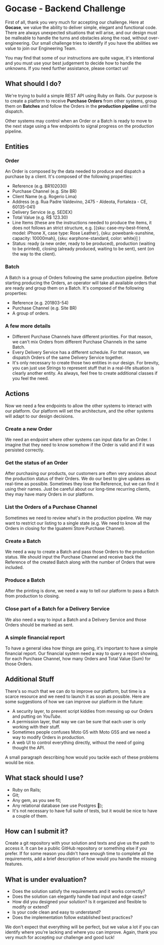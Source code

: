 # Gocase - Backend Challenge

First of all, thank you very much for accepting our challenge. Here at **Gocase**, we value the ability to deliver simple, elegant and functional code. There are always unexpected situations that will arise, and our design must be malleable to handle the turns and obstacles along the road, without over-engineering. Our small challenge tries to identify if you have the abilities we value to join our Engineering Team.

You may find that some of our instructions are quite vague, it's intentional and you must use your best judgement to decide how to handle the unknowns. If you need further assistance, please contact us!

## What should I do?

We're trying to build a simple REST API using Ruby on Rails. Our purpose is to create a platform to receive **Purchase Orders** from other systems, group them on **Batches** and follow the Orders in the **production pipeline** until the dispatch.

Other systems may control when an Order or a Batch is ready to move to the next stage using a few endpoints to signal progress on the production pipeline.

## Entities

### Order

An Order is composed by the data needed to produce and dispatch a purchase by a client. It's composed of the following properties:

- Reference (e.g. BR102030)
- Purchase Channel (e.g. Site BR)
- Client Name (e.g. Rogerio Lima)
- Address (e.g. Rua Padre Valdevino, 2475 - Aldeota, Fortaleza - CE, 60135-041)
- Delivery Service (e.g. SEDEX)
- Total Value (e.g. R$ 123.30)
- Line Items (these are the instructions needed to produce the items, it does not follows an strict structure, e.g. [{sku: case-my-best-friend, model: iPhone X, case type: Rose Leather}, {sku: powebank-sunshine, capacity: 10000mah}, {sku: earphone-standard, color: white}] )
- Status: ready (a new order, ready to be produced), production (waiting to be printed), closing (already produced, waiting to be sent), sent (on the way to the client).

### Batch

A Batch is a group of Orders following the same production pipeline. Before starting producing the Orders, an operator will take all available orders that are ready and group them on a Batch. It's composed of the following properties:

- Reference (e.g. 201803-54)
- Purchase Channel (e.g. Site BR)
- A group of orders.

### A few more details

- Different Purchase Channels have different priorities. For that reason, we can't mix Orders from different Purchase Channels in the same Batch.
- Every Delivery Service has a different schedule. For that reason, we dispatch Orders of the same Delivery Service together.
- It's only necessary to create those two entities in our design. For brevity, you can just use Strings to represent stuff that in a real-life situation is clearly another entity. As always, feel free to create additional classes if you feel the need.

## Actions

Now we need a few endpoints to allow the other systems to interact with our platform. Our platform will set the architecture, and the other systems will adapt to our design decisions.

### Create a new Order

We need an endpoint where other systems can input data for an Order. I imagine that they need to know somehow if the Order is valid and if it was persisted correctly.

### Get the status of an Order

After purchasing our products, our customers are often very anxious about the production status of their Orders. We do our best to give updates as real-time as possible. Sometimes they lose the Reference, but we can find it using their names. Just be careful about our long-time recurring clients, they may have many Orders in our platform.

### List the Orders of a Purchase Channel

Sometimes we need to review what's in the production pipeline. We may want to restrict our listing to a single state (e.g. We need to know all the Orders in closing for the Iguatemi Store Purchase Channel).

### Create a Batch

We need a way to create a Batch and pass those Orders to the production status. We should input the Purchase Channel and receive back the Reference of the created Batch along with the number of Orders that were included.

### Produce a Batch

After the printing is done, we need a way to tell our platform to pass a Batch from production to closing.

### Close part of a Batch for a Delivery Service

We also need a way to input a Batch and a Delivery Service and those Orders should be marked as sent.

### A simple financial report

To have a general idea how things are going, it's important to have a simple financial report. Our financial system need a way to query a report showing, for each Purchase Channel, how many Orders and Total Value (Sum) for those Orders.

## Additional Stuff

There's so much that we can do to improve our platform, but time is a scarce resource and we need to launch it as soon as possible. Here are some suggestions of how we can improve our platform in the future:

- A security layer, to prevent script kiddies from messing up our Orders and putting on *YouTube*.
- A permission layer, that way we can be sure that each user is only working with their stuff.
- Sometimes people confuses Moto G5 with Moto G5S and we need a way to modify Orders in production.
- A web UI to control everything directly, without the need of going thought the API.

A small paragraph describing how would you tackle each of these problems would be nice.

## What stack should I use?

- Ruby on Rails;
- Git;
- Any gem, as you see fit;
- Any relational database (we use Postgres 🐘);
- It's not necessary to have full suite of tests, but it would be nice to have a couple of them.

## How can I submit it?

Create a git repository with your solution and texts and give us the path to access it. It can be a public GitHub repository or something else if you prefer. If for some reason you didn't have enough time to complete all the requirements, add a brief description of how would you handle the missing features.

## What is under evaluation?

- Does the solution satisfy the requirements and it works correctly?
- Does the solution can elegantly handle bad input and edge cases?
- How did you designed your solution? Is it organized and flexible to modify or extend?
- Is your code clean and easy to understand?
- Does the implementation follow established best practices?

We don't expect that everything will be perfect, but we value a lot if you can identify where you're lacking and where you can improve. Again, thank you very much for accepting our challenge and good luck!
